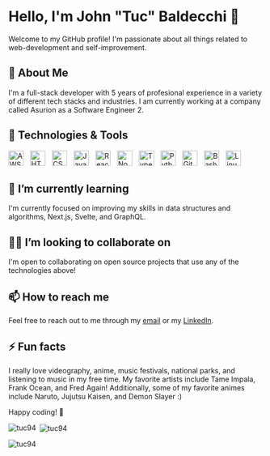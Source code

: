 # Hello, I'm John "Tuc" Baldecchi 👋

Welcome to my GitHub profile! I'm passionate about all things related to web-development and self-improvement.

## 🚀 About Me

I'm a full-stack developer with 5 years of profesional experience in a variety of different tech stacks and industries. I am currently working at a company called Asurion as a Software Engineer 2.

## 🔧 Technologies & Tools

<img align="left" alt="AWS" width="30px" style="padding-right:10px;" src="https://cdn.jsdelivr.net/gh/devicons/devicon/icons/amazonwebservices/amazonwebservices-original.svg" />
<img align="left" alt="HTML" width="30px" style="padding-right:10px;" src="https://cdn.jsdelivr.net/gh/devicons/devicon/icons/html5/html5-plain.svg" />
<img align="left" alt="CSS" width="30px" style="padding-right:10px;" src="https://cdn.jsdelivr.net/gh/devicons/devicon/icons/css3/css3-plain.svg" />
<img align="left" alt="JavaScript" width="30px" style="padding-right:10px;" src="https://cdn.jsdelivr.net/gh/devicons/devicon/icons/javascript/javascript-plain.svg" />
<img align="left" alt="React" width="30px" style="padding-right:10px;" src="https://cdn.jsdelivr.net/gh/devicons/devicon/icons/react/react-original.svg" />
<img align="left" alt="NodeJS" width="30px" style="padding-right:10px;" src="https://cdn.jsdelivr.net/gh/devicons/devicon/icons/nodejs/nodejs-original.svg" />
<img align="left" alt="TypeScript" width="30px" style="padding-right:10px;" src="https://cdn.jsdelivr.net/gh/devicons/devicon/icons/typescript/typescript-plain.svg" />
<img align="left" alt="Python" width="30px" style="padding-right:10px;" src="https://cdn.jsdelivr.net/gh/devicons/devicon/icons/python/python-plain.svg" />
<img align="left" alt="Git" width="30px" style="padding-right:10px;" src="https://cdn.jsdelivr.net/gh/devicons/devicon/icons/git/git-original.svg" />
<img align="left" alt="Bash" width="30px" style="padding-right:10px;" src="https://cdn.jsdelivr.net/gh/devicons/devicon/icons/bash/bash-original.svg" />
<img align="left" alt="Linux" width="30px" style="padding-right:10px;" src="https://cdn.jsdelivr.net/gh/devicons/devicon/icons/linux/linux-original.svg" />
<br>
<br>

## 🌱 I’m currently learning

I'm currently focused on improving my skills in data structures and algorithms, Next.js, Svelte, and GraphQL.

## 👯‍♂️ I’m looking to collaborate on

I'm open to collaborating on open source projects that use any of the technologies above!

## 📫 How to reach me

Feel free to reach out to me through my [email](mailto:tuc.baldecchi@gmail.com) or my [LinkedIn](https://www.linkedin.com/in/john-tuc-baldecchi/).

## ⚡ Fun facts

I really love videography, anime, music festivals, national parks, and listening to music in my free time. My favorite artists include Tame Impala, Frank Ocean, and Fred Again! Additionally, some of my favorite animes include Naruto, Jujutsu Kaisen, and Demon Slayer :)

Happy coding! 🚀

<p><img align="left" src="https://github-readme-stats.vercel.app/api/top-langs?username=tuc94&show_icons=true&locale=en&layout=compact&theme=vision-friendly-dark" alt="tuc94" /></p>

<p>&nbsp;<img align="center" src="https://github-readme-stats.vercel.app/api?username=tuc94&show_icons=true&locale=en&theme=vision-friendly-dark" alt="tuc94" /></p>

<p><img align="center" src="https://github-readme-streak-stats.herokuapp.com/?user=tuc94&theme=vision-friendly-dark" alt="tuc94" /></p>
